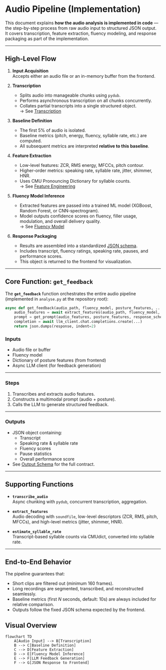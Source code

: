 # Audio Pipeline (Implementation)

This document explains **how the audio analysis is implemented in code** — the step-by-step process from raw audio input to structured JSON output.  
It covers transcription, feature extraction, fluency modeling, and response packaging as part of the implementation.

---

## High-Level Flow

1. **Input Acquisition**  
   Accepts either an audio file or an in-memory buffer from the frontend.

2. **Transcription**  
   - Splits audio into manageable chunks using `pydub`.  
   - Performs asynchronous transcription on all chunks concurrently.  
   - Collates partial transcripts into a single structured object.  
   → See [Transcription](transcription.md)

3. **Baseline Definition**  
   - The first 5% of audio is isolated.  
   - Baseline metrics (pitch, energy, fluency, syllable rate, etc.) are computed.  
   - All subsequent metrics are interpreted **relative to this baseline**.  

4. **Feature Extraction**  
   - Low-level features: ZCR, RMS energy, MFCCs, pitch contour.  
   - Higher-order metrics: speaking rate, syllable rate, jitter, shimmer, HNR.  
   - Uses CMU Pronouncing Dictionary for syllable counts.  
   → See [Feature Engineering](feature-engineering.md)

5. **Fluency Model Inference**  
   - Extracted features are passed into a trained ML model (XGBoost, Random Forest, or CNN-spectrogram).  
   - Model outputs confidence scores on fluency, filler usage, modulation, and overall delivery quality.  
   → See [Fluency Model](fluency-model.md)

6. **Response Packaging**  
   - Results are assembled into a standardized [JSON schema](output-schema.md).  
   - Includes transcript, fluency ratings, speaking rate, pauses, and performance scores.  
   - This object is returned to the frontend for visualization.  

---

## Core Function: `get_feedback`

The **`get_feedback`** function orchestrates the entire audio pipeline (implemented in `analyse.py` at the repository root):

```python
async def get_feedback(audio_path, fluency_model, posture_features, ...):
    audio_features = await extract_features(audio_path, fluency_model, llm_client)
    prompt = get_prompt(audio_features, posture_features, response_schema)
    completion = await llm_client.chat.completions.create(...)
    return json.dumps(response, indent=2)
```

### Inputs
- Audio file or buffer  
- Fluency model  
- Dictionary of posture features (from frontend)  
- Async LLM client (for feedback generation)  

---

### Steps
1. Transcribes and extracts audio features.  
2. Constructs a multimodal prompt (audio + posture).  
3. Calls the LLM to generate structured feedback.  

---

### Outputs
- JSON object containing:  
  - Transcript  
  - Speaking rate & syllable rate  
  - Fluency scores  
  - Pause statistics  
  - Overall performance score  
- See [Output Schema](output-schema.md) for the full contract.  

---

## Supporting Functions

- **`transcribe_audio`**  
  Async chunking with `pydub`, concurrent transcription, aggregation.  

- **`extract_features`**  
  Audio decoding with `soundfile`, low-level descriptors (ZCR, RMS, pitch, MFCCs), and high-level metrics (jitter, shimmer, HNR).  

- **`estimate_syllable_rate`**  
  Transcript-based syllable counts via CMUdict, converted into syllable rate.  

---

## End-to-End Behavior

The pipeline guarantees that:  

- Short clips are filtered out (minimum 160 frames).  
- Long recordings are segmented, transcribed, and reconstructed seamlessly.  
- Baseline metrics (first *N* seconds, default: 10s) are always included for relative comparison.  
- Outputs follow the fixed JSON schema expected by the frontend.  
## Visual Overview

``` mermaid
flowchart TD
    A[Audio Input] --> B[Transcription]
    B --> C[Baseline Definition]
    C --> D[Feature Extraction]
    D --> E[Fluency Model Inference]
    E --> F[LLM Feedback Generation]
    F --> G[JSON Response to Frontend]
```